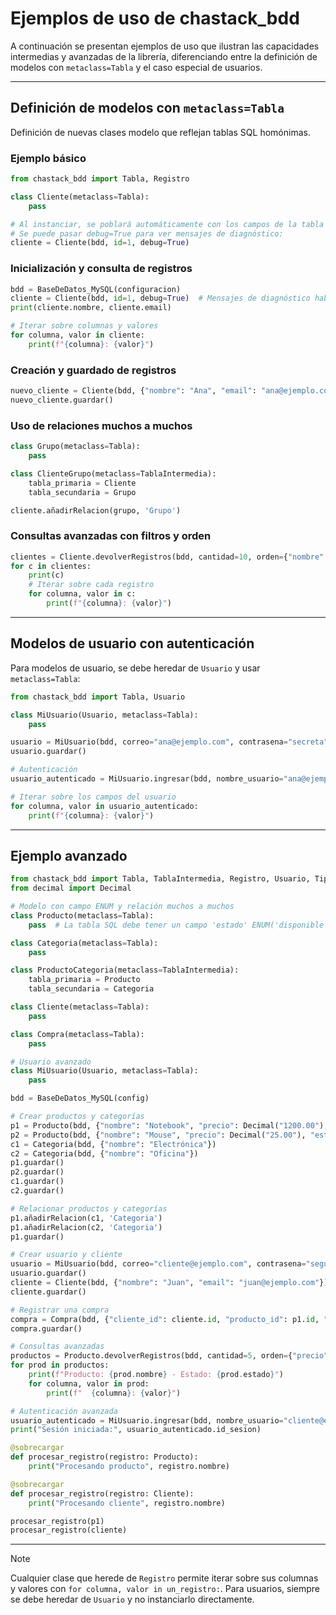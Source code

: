 # Ejemplos de uso de chastack_bdd

A continuación se presentan ejemplos de uso que ilustran las capacidades intermedias y avanzadas de la librería, diferenciando entre la definición de modelos con `metaclass=Tabla` y el caso especial de usuarios.

---

## Definición de modelos con `metaclass=Tabla`

Definición de nuevas clases modelo que reflejan tablas SQL homónimas.

### Ejemplo básico

```python
from chastack_bdd import Tabla, Registro

class Cliente(metaclass=Tabla):
    pass

# Al instanciar, se poblará automáticamente con los campos de la tabla 'Cliente' en la base de datos.
# Se puede pasar debug=True para ver mensajes de diagnóstico:
cliente = Cliente(bdd, id=1, debug=True)
```

### Inicialización y consulta de registros

```python
bdd = BaseDeDatos_MySQL(configuracion)
cliente = Cliente(bdd, id=1, debug=True)  # Mensajes de diagnóstico habilitados
print(cliente.nombre, cliente.email)

# Iterar sobre columnas y valores
for columna, valor in cliente:
    print(f"{columna}: {valor}")
```

### Creación y guardado de registros

```python
nuevo_cliente = Cliente(bdd, {"nombre": "Ana", "email": "ana@ejemplo.com"})
nuevo_cliente.guardar()
```

### Uso de relaciones muchos a muchos

```python
class Grupo(metaclass=Tabla):
    pass

class ClienteGrupo(metaclass=TablaIntermedia):
    tabla_primaria = Cliente
    tabla_secundaria = Grupo

cliente.añadirRelacion(grupo, 'Grupo')
```

### Consultas avanzadas con filtros y orden

```python
clientes = Cliente.devolverRegistros(bdd, cantidad=10, orden={"nombre": TipoOrden.ASC}, email="%@gmail.com")
for c in clientes:
    print(c)
    # Iterar sobre cada registro
    for columna, valor in c:
        print(f"{columna}: {valor}")
```

---

## Modelos de usuario con autenticación

Para modelos de usuario, se debe heredar de `Usuario` y usar `metaclass=Tabla`:

```python
from chastack_bdd import Tabla, Usuario

class MiUsuario(Usuario, metaclass=Tabla):
    pass

usuario = MiUsuario(bdd, correo="ana@ejemplo.com", contrasena="secreta")
usuario.guardar()

# Autenticación
usuario_autenticado = MiUsuario.ingresar(bdd, nombre_usuario="ana@ejemplo.com", contrasena="secreta")

# Iterar sobre los campos del usuario
for columna, valor in usuario_autenticado:
    print(f"{columna}: {valor}")
```

---

## Ejemplo avanzado

```python
from chastack_bdd import Tabla, TablaIntermedia, Registro, Usuario, TipoOrden
from decimal import Decimal

# Modelo con campo ENUM y relación muchos a muchos
class Producto(metaclass=Tabla):
    pass  # La tabla SQL debe tener un campo 'estado' ENUM('disponible','agotado','discontinuado')

class Categoria(metaclass=Tabla):
    pass

class ProductoCategoria(metaclass=TablaIntermedia):
    tabla_primaria = Producto
    tabla_secundaria = Categoria

class Cliente(metaclass=Tabla):
    pass

class Compra(metaclass=Tabla):
    pass

# Usuario avanzado
class MiUsuario(Usuario, metaclass=Tabla):
    pass

bdd = BaseDeDatos_MySQL(config)

# Crear productos y categorías
p1 = Producto(bdd, {"nombre": "Notebook", "precio": Decimal("1200.00"), "estado": "disponible"})
p2 = Producto(bdd, {"nombre": "Mouse", "precio": Decimal("25.00"), "estado": "agotado"})
c1 = Categoria(bdd, {"nombre": "Electrónica"})
c2 = Categoria(bdd, {"nombre": "Oficina"})
p1.guardar()
p2.guardar()
c1.guardar()
c2.guardar()

# Relacionar productos y categorías
p1.añadirRelacion(c1, 'Categoria')
p1.añadirRelacion(c2, 'Categoria')
p1.guardar()

# Crear usuario y cliente
usuario = MiUsuario(bdd, correo="cliente@ejemplo.com", contrasena="segura123")
usuario.guardar()
cliente = Cliente(bdd, {"nombre": "Juan", "email": "juan@ejemplo.com"})
cliente.guardar()

# Registrar una compra
compra = Compra(bdd, {"cliente_id": cliente.id, "producto_id": p1.id, "cantidad": 2, "total": Decimal("2400.00")})
compra.guardar()

# Consultas avanzadas
productos = Producto.devolverRegistros(bdd, cantidad=5, orden={"precio": TipoOrden.DESC}, estado="disponible")
for prod in productos:
    print(f"Producto: {prod.nombre} - Estado: {prod.estado}")
    for columna, valor in prod:
        print(f"  {columna}: {valor}")

# Autenticación avanzada
usuario_autenticado = MiUsuario.ingresar(bdd, nombre_usuario="cliente@ejemplo.com", contrasena="segura123")
print("Sesión iniciada:", usuario_autenticado.id_sesion)

@sobrecargar
def procesar_registro(registro: Producto):
    print("Procesando producto", registro.nombre)

@sobrecargar
def procesar_registro(registro: Cliente):
    print("Procesando cliente", registro.nombre)

procesar_registro(p1)
procesar_registro(cliente)
```

---

> [!NOTE]      
> Cualquier clase que herede de `Registro` permite iterar sobre sus columnas y valores con `for columna, valor in un_registro:`. Para usuarios, siempre se debe heredar de `Usuario` y no instanciarlo directamente. 